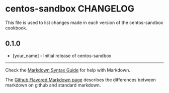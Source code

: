 centos-sandbox CHANGELOG
========================

This file is used to list changes made in each version of the centos-sandbox cookbook.

0.1.0
-----
- [your_name] - Initial release of centos-sandbox

- - -
Check the [Markdown Syntax Guide](http://daringfireball.net/projects/markdown/syntax) for help with Markdown.

The [Github Flavored Markdown page](http://github.github.com/github-flavored-markdown/) describes the differences between markdown on github and standard markdown.
